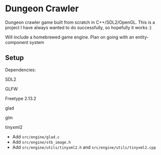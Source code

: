 # Dungeon Crawler

Dungeon crawler game built from scratch in C++/SDL2/OpenGL. This is a project I have always wanted to
do successfully, so hopefully it works :)

Will include a homebrewed game engine. Plan on going with an entity-component system

## Setup

Dependencies:

SDL2

GLFW

Freetype 2.13.2

glad

glm

tinyxml2

- Add `src/engine/glad.c`
- Add `src/engine/stb_image.h`
- Add `src/engine/utils/tinyxml2.h` and `src/engine/utils/tinyxml2.cpp`
